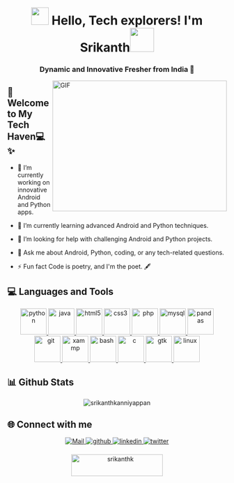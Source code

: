 <h1 align="center">  <img src="https://github.com/srikanthkanniyappan/srikanthkanniyappan/assets/135094991/68640437-549e-4552-87a4-66edfa4fd8e9" width="40px"/> Hello, Tech explorers! I'm Srikanth<img src="https://github.com/srikanthkanniyappan/srikanthkanniyappan/assets/135094991/16c7d514-cca7-4ff9-811b-7c25811591f0" width="55px"/></h1>
<h3 align="center">Dynamic and Innovative Fresher from India 🚀</h3>


<img align="right" alt="GIF" width="400" height="300" src="https://github.com/srikanthkanniyappan/srikanthkanniyappan/assets/135094991/2424548a-71db-48c4-a58a-f29324ebbd8c"  />

## 🌟 Welcome to My Tech Haven💻✨

- 🔭 I’m currently working on innovative Android and Python apps.

- 🌱 I’m currently learning advanced Android and Python techniques.

- 🤝 I’m looking for help with challenging Android and Python projects.

- 💬 Ask me about Android, Python, coding, or any tech-related questions.

- ⚡ Fun fact Code is poetry, and I'm the poet. 🖋️

## 💻 Languages and Tools 

<p align="center">
  <a href="https://www.python.org" target="_blank" rel="noreferrer">
    <img src="https://github.com/srikanthkanniyappan/srikanthkanniyappan/assets/135094991/8396c100-f72a-4dc8-af10-3c43a4e813b5" alt="python" width="60" height="60"/>
  </a>
  <a href="https://www.java.com" target="_blank" rel="noreferrer">
    <img src="https://github.com/srikanthkanniyappan/srikanthkanniyappan/assets/135094991/ffdac6ea-cc32-4af0-a76c-8268d3ae4ca8" alt="java" width="60" height="60"/>
  </a>
   <a href="https://www.w3.org/html/" target="_blank" rel="noreferrer">
    <img src="https://github.com/srikanthkanniyappan/srikanthkanniyappan/assets/135094991/62989098-3953-4b76-be59-3c3174928073" alt="html5" width="60" height="60"/>
  </a>
    <a href="https://www.w3schools.com/css/" target="_blank" rel="noreferrer">
    <img src="https://github.com/srikanthkanniyappan/srikanthkanniyappan/assets/135094991/50b7448a-c4e4-4aac-be99-b16fd610b48f" alt="css3" width="60" height="60"/>
  </a>
  <a href="https://www.php.net" target="_blank" rel="noreferrer">
    <img src="https://github.com/srikanthkanniyappan/srikanthkanniyappan/assets/135094991/551130b4-1935-4878-94e7-e8a306ed299d" alt="php" width="60" height="60"/>
  </a>
  <a href="https://www.mysql.com/" target="_blank" rel="noreferrer">
    <img src="https://github.com/srikanthkanniyappan/srikanthkanniyappan/assets/135094991/9d4f9ab9-a5fd-4025-a027-466d4b713abe" alt="mysql" width="60" height="60"/>
  </a>
   <a href="https://pandas.pydata.org/" target="_blank" rel="noreferrer">
    <img src="https://github.com/srikanthkanniyappan/srikanthkanniyappan/assets/135094991/4d9c1ff0-c68f-4601-8bb6-780b63c6a429" alt="pandas" width="60" height="60"/>
  </a>
  <a href="https://git-scm.com/" target="_blank" rel="noreferrer">
    <img src="https://github.com/srikanthkanniyappan/srikanthkanniyappan/assets/135094991/044e0477-208e-4f2b-b4a1-1aaf67bb4a93" alt="git" width="60" height="60"/>
  </a>
   <a href="https://www.apachefriends.org/" target="_blank" rel="noreferrer">
    <img src="https://github.com/srikanthkanniyappan/srikanthkanniyappan/assets/135094991/6a68652d-9542-4980-8eb4-caa61d3a2715" alt="xammp" width="60" height="60"/>
  </a>
  <a href="https://www.gnu.org/software/bash/" target="_blank" rel="noreferrer">
    <img src="https://github.com/srikanthkanniyappan/srikanthkanniyappan/assets/135094991/e3d99e22-9bf5-4fdb-9121-32bc8434060f" alt="bash" width="60" height="60"/>
  </a>
  <a href="https://www.cprogramming.com/" target="_blank" rel="noreferrer">
    <img src="https://github.com/srikanthkanniyappan/srikanthkanniyappan/assets/135094991/e1cb3721-8ed6-4de6-9f4f-d94bce9215a7" alt="c" width="60" height="60"/>
  </a>
  <a href="https://www.gtk.org/" target="_blank" rel="noreferrer">
    <img src="https://github.com/srikanthkanniyappan/srikanthkanniyappan/assets/135094991/59d05b65-21d8-44b4-8258-b902b5b3300a" alt="gtk" width="60" height="60"/>
  </a>
  <a href="https://www.linux.org/" target="_blank" rel="noreferrer">
    <img src="https://github.com/srikanthkanniyappan/srikanthkanniyappan/assets/135094991/4cf0d74f-ccd5-4473-95e2-6ffa21d60f52" alt="linux" width="60" height="60"/>
  </a>
</p>

## 📊 Github Stats 
<p align="center"><img align="center" src="https://github-readme-stats.vercel.app/api?username=srikanthkanniyappan&theme=default&hide_border=false&include_all_commits=false&count_private=false" alt="srikanthkanniyappan" /></p>

## 🌐 Connect with me  
<div align="center">
<a href="mailto:srikanthkanniyappan.r@gmail.com" target="_blank">
<img src=https://img.shields.io/badge/Gmail-D14836?style=for-the-badge&logo=gmail&logoColor=white alt=Mail style="margin-bottom: 5px;" />
</a>
<a href="https://github.com/srikanthkanniyappan" target="_blank">
<img src=https://img.shields.io/badge/github-%2324292e.svg?&style=for-the-badge&logo=github&logoColor=white alt=github style="margin-bottom: 5px;" />
</a>
<a href="https://linkedin.com/in/srikanthkanniyappan" target="_blank">
<img src=https://img.shields.io/badge/linkedin-%231E77B5.svg?&style=for-the-badge&logo=linkedin&logoColor=white alt=linkedin style="margin-bottom: 5px;" />
</a>
<a href="https://twitter.com/SriKanniyappan" target="_blank">
<img src=https://img.shields.io/badge/twitter-%2300acee.svg?&style=for-the-badge&logo=twitter&logoColor=white alt=twitter style="margin-bottom: 5px;" />
</a>
  <br>
  <br>
  <a href="https://www.buymeacoffee.com/srikanthk" align="center"> <img align="center" src="https://cdn.buymeacoffee.com/buttons/v2/default-yellow.png" height="50" width="210" alt="srikanthk" /></a>
</div>  













